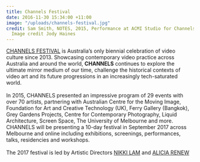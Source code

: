 ```yaml
---
title: Channels Festival
date: 2016-11-30 15:34:00 +11:00
image: "/uploads/channels-festival.jpg"
credit: Sam Smith, NOTES, 2015, Performance at ACMI Studio for Channels Festival 2015,
  Image credit Jody Haines
---
```


[CHANNELS FESTIVAL](http://channelsfestival.net.au/) is Australia’s only biennial celebration of video culture since 2013. Showcasing contemporary video practice across Australia and around the world, **CHANNELS** continues to explore the ultimate mirror medium of our time, challenge the historical contexts of video art and its future progressions in an increasingly tech-saturated world.<br> 
<br>
In 2015, CHANNELS presented an impressive program of 29 events with over 70 artists, partnering with Australian Centre for the Moving Image, Foundation for Art and Creative Technology (UK), Ferry Gallery (Bangkok), Grey Gardens Projects, Centre for Contemporary Photography, Liquid Architecture, Screen Space, The University of Melbourne and more. 
CHANNELS will be presenting a 10-day festival in September 2017 across Melbourne and online including exhibitions, screenings, performances, talks, residencies and workshops.<br>
<br>
The 2017 festival is led by Artistic Directors [NIKKI LAM](http://nikkilam.info/) and [ALICIA RENEW](http://heresheis.org.au/design-and-architecture/2013/08/alicia-renew/)
